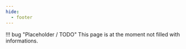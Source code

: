 ```yaml
---
hide:
  - footer
---
```



!!! bug "Placeholder / TODO"
	This page is at the moment not filled with informations.